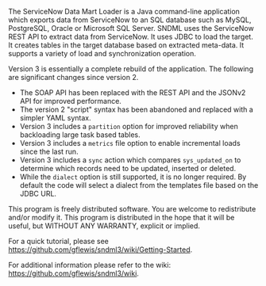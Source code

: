 The ServiceNow Data Mart Loader is a Java command-line application which exports data from ServiceNow to an SQL database such as MySQL, PostgreSQL, Oracle or Microsoft SQL Server. SNDML uses the ServiceNow REST API to extract data from ServiceNow. It uses JDBC to load the target. It creates tables in the target database based on extracted meta-data. It supports a variety of load and synchronization operation. 

Version 3 is essentially a complete rebuild of the application. The following are significant changes since version 2.
* The SOAP API has been replaced with the REST API and the JSONv2 API for improved performance.
* The version 2 "script" syntax has been abandoned and replaced with a simpler YAML syntax.
* Version 3 includes a `partition` option for improved reliability when backloading large task based tables.
* Version 3 includes a `metrics` file option to enable incremental loads since the last run.
* Version 3 includes a `sync` action which compares `sys_updated_on` to determine which records need to be updated, inserted or deleted.
* While the `dialect` option is still supported, it is no longer required. By default the code will select a dialect from the templates file based on the JDBC URL.

This program is freely distributed software. You are welcome to redistribute and/or modify it. This program is distributed in the hope that it will be useful, but WITHOUT ANY WARRANTY, explicit or implied. 

For a quick tutorial, please see https://github.com/gflewis/sndml3/wiki/Getting-Started.

For additional information please refer to the wiki: https://github.com/gflewis/sndml3/wiki.
